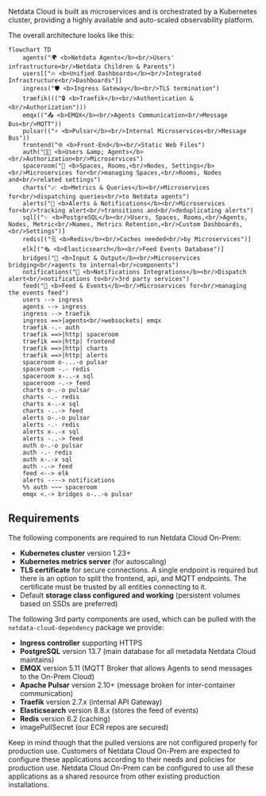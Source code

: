 

Netdata Cloud is built as microservices and is orchestrated by a Kubernetes cluster, providing a highly available and auto-scaled observability platform.

The overall architecture looks like this:

```mermaid
flowchart TD
    agents("🌍 <b>Netdata Agents</b><br/>Users' infrastructure<br/>Netdata Children & Parents")
    users[["🔥 <b>Unified Dashboards</b><br/>Integrated Infrastructure<br/>Dashboards"]]
    ingress("🛡️ <b>Ingress Gateway</b><br/>TLS termination")
    traefik((("🔒 <b>Traefik</b><br/>Authentication &<br/>Authorization")))
    emqx(("📤 <b>EMQX</b><br/>Agents Communication<br/>Message Bus<br/>MQTT"))
    pulsar(("⚡ <b>Pulsar</b><br/>Internal Microservices<br/>Message Bus"))
    frontend("🌐 <b>Front-End</b><br/>Static Web Files")
    auth("👨‍💼 <b>Users &amp; Agents</b><br/>Authorization<br/>Microservices")
    spaceroom("🏡 <b>Spaces, Rooms,<br/>Nodes, Settings</b><br/>Microservices for<br/>managing Spaces,<br/>Rooms, Nodes and<br/>related settings")
    charts("📈 <b>Metrics & Queries</b><br/>Microservices for<br/>dispatching queries<br/>to Netdata agents")
    alerts("🔔 <b>Alerts & Notifications</b><br/>Microservices for<br/>tracking alert<br/>transitions and<br/>deduplicating alerts")
    sql[("✨ <b>PostgreSQL</b><br/>Users, Spaces, Rooms,<br/>Agents, Nodes, Metric<br/>Names, Metrics Retention,<br/>Custom Dashboards,<br/>Settings")]
    redis[("🗒️ <b>Redis</b><br/>Caches needed<br/>by Microservices")]
    elk[("🗞️ <b>Elasticsearch</b><br/>Feed Events Database")]
    bridges("🤝 <b>Input & Output</b><br/>Microservices bridging<br/>agents to internal<br/>components")
    notifications("📢 <b>Notifications Integrations</b><br/>Dispatch alert<br/>notifications to<br/>3rd party services")
    feed("📝 <b>Feed & Events</b><br/>Microservices for<br/>managing the events feed")
    users --> ingress
    agents --> ingress
    ingress --> traefik
    ingress ==>|agents<br/>websockets| emqx
    traefik -.- auth
    traefik ==>|http| spaceroom
    traefik ==>|http| frontend
    traefik ==>|http| charts
    traefik ==>|http| alerts
    spaceroom o-...-o pulsar
    spaceroom -.- redis
    spaceroom x-..-x sql
    spaceroom -.-> feed
    charts o-.-o pulsar
    charts -.- redis
    charts x-.-x sql
    charts -..-> feed
    alerts o-.-o pulsar
    alerts -.- redis
    alerts x-.-x sql
    alerts -..-> feed
    auth o-.-o pulsar
    auth -.- redis
    auth x-.-x sql
    auth -.-> feed
    feed <--> elk
    alerts ----> notifications
    %% auth ~~~ spaceroom
    emqx <.-> bridges o-..-o pulsar
```

## Requirements

The following components are required to run Netdata Cloud On-Prem:

- **Kubernetes cluster** version 1.23+
- **Kubernetes metrics server** (for autoscaling)
- **TLS certificate** for secure connections. A single endpoint is required but there is an option to split the frontend, api, and MQTT endpoints. The certificate must be trusted by all entities connecting to it.
- Default **storage class configured and working** (persistent volumes based on SSDs are preferred)

The following 3rd party components are used, which can be pulled with the `netdata-cloud-dependency` package we provide:

- **Ingress controller** supporting HTTPS
- **PostgreSQL** version 13.7 (main database for all metadata Netdata Cloud maintains)
- **EMQX** version 5.11 (MQTT Broker that allows Agents to send messages to the On-Prem Cloud)
- **Apache Pulsar** version 2.10+ (message broken for inter-container communication)
- **Traefik** version 2.7.x (internal API Gateway)
- **Elasticsearch** version 8.8.x (stores the feed of events)
- **Redis** version 6.2 (caching)
- imagePullSecret (our ECR repos are secured)

Keep in mind though that the pulled versions are not configured properly for production use. Customers of Netdata Cloud On-Prem are expected to configure these applications according to their needs and policies for production use. Netdata Cloud On-Prem can be configured to use all these applications as a shared resource from other existing production installations.

